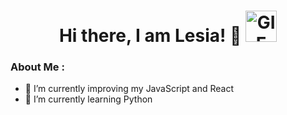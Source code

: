 <div id="header" align="center">
<h1>
Hi there, I am Lesia! 👋
<img src="./assets/674da7fd78b66875723e3d70.gif" width="50px" alt="GIF">
</h1>

   </div>
   
### About Me :

- 🔭 I’m currently improving my JavaScript and React
- 🌱 I’m currently learning Python
